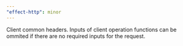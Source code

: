 ```yaml
---
"effect-http": minor
---
```


Client common headers. Inputs of client operation functions can be ommited if
there are no required inputs for the request.
